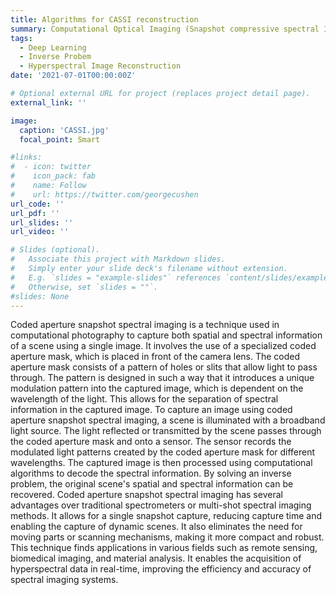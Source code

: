 ```yaml
---
title: Algorithms for CASSI reconstruction
summary: Computational Optical Imaging (Snapshot compressive spectral Imaging).
tags:
  - Deep Learning
  - Inverse Probem
  - Hyperspectral Image Reconstruction
date: '2021-07-01T00:00:00Z'

# Optional external URL for project (replaces project detail page).
external_link: ''

image:
  caption: 'CASSI.jpg'
  focal_point: Smart

#links:
#  - icon: twitter
#    icon_pack: fab
#    name: Follow
#    url: https://twitter.com/georgecushen
url_code: ''
url_pdf: ''
url_slides: ''
url_video: ''

# Slides (optional).
#   Associate this project with Markdown slides.
#   Simply enter your slide deck's filename without extension.
#   E.g. `slides = "example-slides"` references `content/slides/example-slides.md`.
#   Otherwise, set `slides = ""`.
#slides: None
---
```

Coded aperture snapshot spectral imaging is a technique used in computational photography to capture both spatial and spectral information of a scene using a single image. It involves the use of a specialized coded aperture mask, which is placed in front of the camera lens. The coded aperture mask consists of a pattern of holes or slits that allow light to pass through. The pattern is designed in such a way that it introduces a unique modulation pattern into the captured image, which is dependent on the wavelength of the light. This allows for the separation of spectral information in the captured image. To capture an image using coded aperture snapshot spectral imaging, a scene is illuminated with a broadband light source. The light reflected or transmitted by the scene passes through the coded aperture mask and onto a sensor. The sensor records the modulated light patterns created by the coded aperture mask for different wavelengths. The captured image is then processed using computational algorithms to decode the spectral information. By solving an inverse problem, the original scene's spatial and spectral information can be recovered. Coded aperture snapshot spectral imaging has several advantages over traditional spectrometers or multi-shot spectral imaging methods. It allows for a single snapshot capture, reducing capture time and enabling the capture of dynamic scenes. It also eliminates the need for moving parts or scanning mechanisms, making it more compact and robust. This technique finds applications in various fields such as remote sensing, biomedical imaging, and material analysis. It enables the acquisition of hyperspectral data in real-time, improving the efficiency and accuracy of spectral imaging systems.